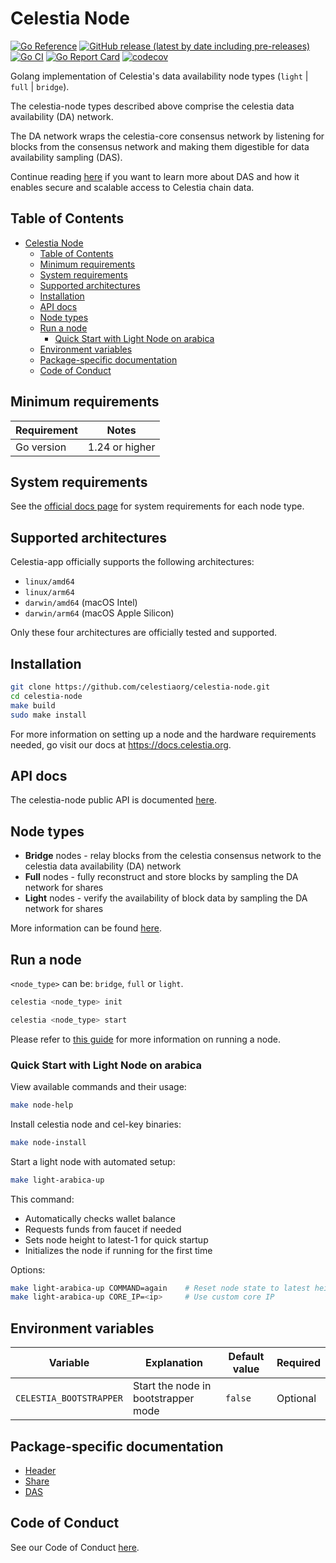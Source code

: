 # Celestia Node

[![Go Reference](https://pkg.go.dev/badge/github.com/celestiaorg/celestia-node.svg)](https://pkg.go.dev/github.com/celestiaorg/celestia-node)
[![GitHub release (latest by date including pre-releases)](https://img.shields.io/github/v/release/celestiaorg/celestia-node)](https://github.com/celestiaorg/celestia-node/releases/latest)
[![Go CI](https://github.com/celestiaorg/celestia-node/actions/workflows/go-ci.yml/badge.svg)](https://github.com/celestiaorg/celestia-node/actions/workflows/go-ci.yml)
[![Go Report Card](https://goreportcard.com/badge/github.com/celestiaorg/celestia-node)](https://goreportcard.com/report/github.com/celestiaorg/celestia-node)
[![codecov](https://app.codecov.io/gh/celestiaorg/celestia-node/branch/main/graph/badge.svg?token=CWGA4RLDS9)](https://app.codecov.io/gh/celestiaorg/celestia-node)

Golang implementation of Celestia's data availability node types (`light` | `full` | `bridge`).

The celestia-node types described above comprise the celestia data availability (DA) network.

The DA network wraps the celestia-core consensus network by listening for blocks from the consensus network and making them digestible for data availability sampling (DAS).

Continue reading [here](https://blog.celestia.org/celestia-mvp-release-data-availability-sampling-light-clients) if you want to learn more about DAS and how it enables secure and scalable access to Celestia chain data.

## Table of Contents

- [Celestia Node](#celestia-node)
  - [Table of Contents](#table-of-contents)
  - [Minimum requirements](#minimum-requirements)
  - [System requirements](#system-requirements)
  - [Supported architectures](#supported-architectures)
  - [Installation](#installation)
  - [API docs](#api-docs)
  - [Node types](#node-types)
  - [Run a node](#run-a-node)
    - [Quick Start with Light Node on arabica](#quick-start-with-light-node-on-arabica)
  - [Environment variables](#environment-variables)
  - [Package-specific documentation](#package-specific-documentation)
  - [Code of Conduct](#code-of-conduct)

## Minimum requirements

| Requirement | Notes          |
| ----------- | -------------- |
| Go version  | 1.24 or higher |

## System requirements

See the [official docs page](https://docs.celestia.org/how-to-guides/nodes-overview#data-availability-nodes) for system requirements for each node type.

## Supported architectures

Celestia-app officially supports the following architectures:

- `linux/amd64`
- `linux/arm64`
- `darwin/amd64` (macOS Intel)
- `darwin/arm64` (macOS Apple Silicon)

Only these four architectures are officially tested and supported.

## Installation

```sh
git clone https://github.com/celestiaorg/celestia-node.git
cd celestia-node
make build
sudo make install
```

For more information on setting up a node and the hardware requirements needed, go visit our docs at <https://docs.celestia.org>.

## API docs

The celestia-node public API is documented [here](https://node-rpc-docs.celestia.org/).

## Node types

- **Bridge** nodes - relay blocks from the celestia consensus network to the celestia data availability (DA) network
- **Full** nodes - fully reconstruct and store blocks by sampling the DA network for shares
- **Light** nodes - verify the availability of block data by sampling the DA network for shares

More information can be found [here](https://github.com/celestiaorg/celestia-node/blob/main/docs/adr/adr-003-march2022-testnet.md#legend).

## Run a node

`<node_type>` can be: `bridge`, `full` or `light`.

```sh
celestia <node_type> init
```

```sh
celestia <node_type> start
```

Please refer to [this guide](https://docs.celestia.org/how-to-guides/celestia-node/) for more information on running a node.

### Quick Start with Light Node on arabica

View available commands and their usage:

```sh
make node-help
```

Install celestia node and cel-key binaries:

```sh
make node-install
```

Start a light node with automated setup:

```sh
make light-arabica-up
```

This command:

- Automatically checks wallet balance
- Requests funds from faucet if needed
- Sets node height to latest-1 for quick startup
- Initializes the node if running for the first time

Options:

```sh
make light-arabica-up COMMAND=again    # Reset node state to latest height
make light-arabica-up CORE_IP=<ip>     # Use custom core IP
```

## Environment variables

| Variable                | Explanation                         | Default value | Required |
| ----------------------- | ----------------------------------- | ------------- | -------- |
| `CELESTIA_BOOTSTRAPPER` | Start the node in bootstrapper mode | `false`       | Optional |

## Package-specific documentation

- [Header](./header/doc.go)
- [Share](./share/doc.go)
- [DAS](./das/doc.go)

## Code of Conduct

See our Code of Conduct [here](https://docs.celestia.org/community/coc).
